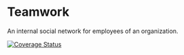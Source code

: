 # Teamwork
An internal social network for employees of an organization.


[![Coverage Status](https://coveralls.io/repos/github/sakeyehp/Teamwork/badge.svg?branch=master)](https://coveralls.io/github/sakeyehp/Teamwork?branch=master)

